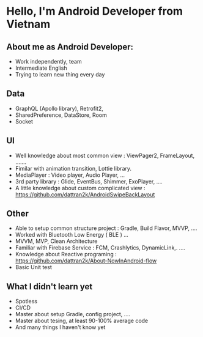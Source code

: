 # Hello, I'm Android Developer from Vietnam

## About me as Android Developer:

- Work independently, team 
- Intermediate English 
- Trying to learn new thing every day

## Data
-  GraphQL (Apollo library), Retrofit2, 
-  SharedPreference, DataStore, Room
-  Socket
## UI
- Well knowledge about most common view : ViewPager2, FrameLayout, .......
- Fimilar with animation transition, Lottie library.
- MediaPlayer : Video player, Audio Player, ...
- 3rd party library : Glide, EventBus, Shimmer, ExoPlayer, ....
- A little knowledge about custom complicated view : https://github.com/dattran2k/AndroidSwipeBackLayout
## Other
- Able to setup common structure project : Gradle, Build Flavor, MVVP, ....
- Worked with Bluetooth Low Energy ( BLE ) ...
- MVVM, MVP, Clean Architecture
- Familiar with Firebase Service : FCM, Crashlytics, DynamicLink,. ....
- Knowledge about Reactive programing : https://github.com/dattran2k/About-NowInAndroid-flow
- Basic Unit test
## What I didn't learn yet
- Spotless
- CI/CD
- Master about setup Gradle, config project, ....
- Master about tesing, at least 90-100% average code
- And many things I haven't know yet
